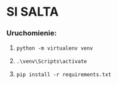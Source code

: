 # SI SALTA

### Uruchomienie:

1. `python -m virtualenv venv`

2. `.\venv\Scripts\activate`

3. `pip install -r requirements.txt`

   
